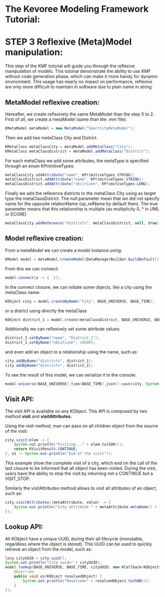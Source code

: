 The Kevoree Modeling Framework Tutorial: 
========================================

STEP 3 Reflexive (Meta)Model manipulation:
======================================

This step of the KMF tutorial will guide you through the reflexive manipulation of models. 
This tutorial demonstrate the ability to use KMF without code generation phase, which can make it more handy for dynamic environment.
This usage has nearly no impact on performance, reflexive are only more difficult to maintain in software due to plain name in string.

MetaModel reflexive creation:
----------------------------

Hereafter, we create reflexively the same MetaModel than the step 0 to 2.
First of all, we create a metaModel (same than the .mm file):

```java
KMetaModel metaModel = new MetaModel("SmartCityMetaModel");
```

Then we add two metaClass City and District.

```java
KMetaClass metaClassCity = metaModel.addMetaClass("City");
KMetaClass metaClassDistrict = metaModel.addMetaClass("District");
```

For each metaClass we add some attributes, the metaType is specified through an enum KPrimitiveTypes:

```java
metaClassCity.addAttribute("name", KPrimitiveTypes.STRING);
metaClassDistrict.addAttribute("name", KPrimitiveTypes.STRING);
metaClassDistrict.addAttribute("nbcitizen", KPrimitiveTypes.LONG);
```

Finally we add the reference districts to the metaClass City using as target type the metaClassDistrict.
The null parameter mean that we did not specify name for the opposite relationName (op_relName by default then). 
The true parameter means that this relationship is multiple (as multiplicity 0..* in UML or ECORE)

```java
metaClassCity.addReference("districts", metaClassDistrict, null, true);
```

Model reflexive creation:
----------------------------

From a metaModel we can create a model instance using:

```java
KModel model = metaModel.createModel(DataManagerBuilder.buildDefault());
```

From this we can connect:

```java
model.connect(o -> {  });
```

In the connect closure, we can initiate some objects, like a city using the metaClass name:

```java
KObject city = model.createByName("City", BASE_UNIVERSE, BASE_TIME);
```

or a district using directly the metaClass
 
```java
KObject district_1 = model.create(metaClassDistrict, BASE_UNIVERSE, BASE_TIME);
```

Additionally we can reflexively set some attribute values:

```java
district_1.setByName("name", "District_1");
district_1.setByName("nbcitizen", 10000);
```

and even add an object to a relationship using the name, such as:

```java
city.addByName("districts", district_1);
city.addByName("districts", district_2);
```

To see the result of this model, we can serialize it to the console:

```java
model.universe(BASE_UNIVERSE).time(BASE_TIME).json().save(city, System.out::println);
```

Visit API:
----------

The visit API is available on any KObject.
This API is composed by two method **visit** and **visitAttributes**.

Using the visit method, man can pass on all children object from the source of the visit:

```java
city.visit(elem -> {
    System.out.println("Visiting..." + elem.toJSON());
    return KVisitResult.CONTINUE;
}, o1 -> System.out.println("End of the visit"));
```

This example show the complete visit of a city, which end on the call of the last closure to be informed that all object has been visited.
During the visit, users have the ability to stop the visit by returning not a CONTINUE but a VISIT_STOP.

Similarly the visitAttributes method allows to visit all attributes of an object, such as:

```java
city.visitAttributes((metaAttribute, value) -> {
    System.out.println("City attribute " + metaAttribute.metaName() + ", type=" + metaAttribute.attributeType().name() + "=" + value);
});
```

Lookup API:
----------

All KObject have a unique UUID, during their all lifecycle (immutable, regardless where the object is stored).
This UUID can be used to quickly retrieve an object from the model, such as:

```java
long cityUUID = city.uuid();
System.out.println("City uuid=" + cityUUID);
model.lookup(BASE_UNIVERSE, BASE_TIME, cityUUID, new KCallback<KObject>() {
    @Override
    public void on(KObject resolvedObject) {
        System.out.println("Resolved=" + resolvedObject.toJSON());
    }
});
```

